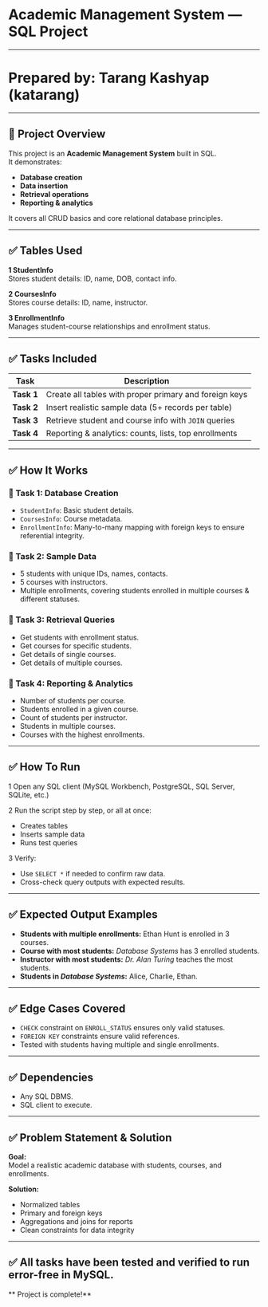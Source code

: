 # Academic Management System — SQL Project
---
# Prepared by: Tarang Kashyap (katarang)

---
## 📌 Project Overview

This project is an **Academic Management System** built in SQL.  
It demonstrates:
- **Database creation**
- **Data insertion**
- **Retrieval operations**
- **Reporting & analytics**

It covers all CRUD basics and core relational database principles.

---

## ✅ Tables Used

**1️ StudentInfo**  
Stores student details: ID, name, DOB, contact info.

**2️ CoursesInfo**  
Stores course details: ID, name, instructor.

**3️ EnrollmentInfo**  
Manages student-course relationships and enrollment status.

---

## ✅ Tasks Included

| Task | Description |
|------|--------------|
| **Task 1** | Create all tables with proper primary and foreign keys |
| **Task 2** | Insert realistic sample data (5+ records per table) |
| **Task 3** | Retrieve student and course info with `JOIN` queries |
| **Task 4** | Reporting & analytics: counts, lists, top enrollments |

---

## ✅ How It Works

### 📌 Task 1: Database Creation
- `StudentInfo`: Basic student details.
- `CoursesInfo`: Course metadata.
- `EnrollmentInfo`: Many-to-many mapping with foreign keys to ensure referential integrity.

### 📌 Task 2: Sample Data
- 5 students with unique IDs, names, contacts.
- 5 courses with instructors.
- Multiple enrollments, covering students enrolled in multiple courses & different statuses.

### 📌 Task 3: Retrieval Queries
- Get students with enrollment status.
- Get courses for specific students.
- Get details of single courses.
- Get details of multiple courses.

### 📌 Task 4: Reporting & Analytics
- Number of students per course.
- Students enrolled in a given course.
- Count of students per instructor.
- Students in multiple courses.
- Courses with the highest enrollments.

---

## ✅ How To Run

1️ Open any SQL client (MySQL Workbench, PostgreSQL, SQL Server, SQLite, etc.)

2️ Run the script step by step, or all at once:
   - Creates tables
   - Inserts sample data
   - Runs test queries

3️ Verify:
   - Use `SELECT *` if needed to confirm raw data.
   - Cross-check query outputs with expected results.

---

## ✅ Expected Output Examples

- **Students with multiple enrollments:** Ethan Hunt is enrolled in 3 courses.
- **Course with most students:** *Database Systems* has 3 enrolled students.
- **Instructor with most students:** *Dr. Alan Turing* teaches the most students.
- **Students in *Database Systems*:** Alice, Charlie, Ethan.

---

## ✅ Edge Cases Covered

- `CHECK` constraint on `ENROLL_STATUS` ensures only valid statuses.
- `FOREIGN KEY` constraints ensure valid references.
- Tested with students having multiple and single enrollments.

---

## ✅ Dependencies

- Any SQL DBMS.
- SQL client to execute.

---

## ✅ Problem Statement & Solution

**Goal:**  
Model a realistic academic database with students, courses, and enrollments.

**Solution:**  
- Normalized tables
- Primary and foreign keys
- Aggregations and joins for reports
- Clean constraints for data integrity

---

✅ All tasks have been tested and verified to run error-free in MySQL.
---

** Project is complete!**
